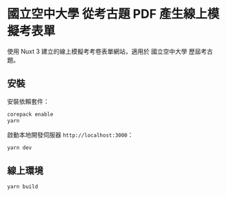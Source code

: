 # 國立空中大學 從考古題 PDF 產生線上模擬考表單

使用 Nuxt 3 建立的線上模擬考考卷表單網站，適用於 國立空中大學 歷屆考古題。

## 安裝

安裝依賴套件：

```bash
corepack enable
yarn
```

啟動本地開發伺服器 `http://localhost:3000`：

```bash
yarn dev
```

## 線上環境

```bash
yarn build
```
